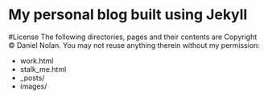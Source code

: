 # My personal blog built using Jekyll

#License
The following directories, pages and their contents are Copyright &copy; Daniel Nolan. You may not reuse anything therein without my permission:

* work.html
* stalk_me.html
* _posts/
* images/